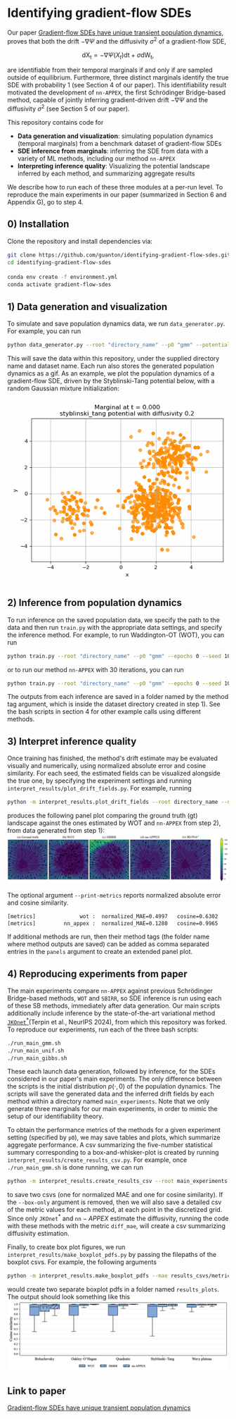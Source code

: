 # Identifying gradient-flow SDEs

Our paper [Gradient-flow SDEs have unique transient population dynamics](https://arxiv.org/abs/2505.21770), proves that both the drift 
$-\nabla \Psi$ and the diffusivity $\sigma^2$ of a gradient-flow SDE,

$$\mathrm{dX_t} = -\nabla \Psi(X_t)\mathrm{dt}{} + \sigma \mathrm{dW_t},$$

are identifiable from their temporal marginals if and only if are sampled outside of equilibrium. 
Furthermore, three distinct marginals identify the true SDE with probability $1$ (see Section 4 of our paper). 
This identifiability result motivated the development of $\texttt{nn-APPEX}$, the first Schrödinger Bridge-based method, 
capable of jointly inferring gradient-driven drift $-\nabla \Psi$ and the diffusivity $\sigma^2$ (see Section 5 of our paper).

This repository contains code for
- **Data generation and visualization**: simulating population dynamics (temporal marginals) from a benchmark dataset of gradient-flow SDEs
- **SDE inference from marginals**: inferring the SDE from data with a variety of ML methods, including our method $\texttt{nn-APPEX}$
- **Interpreting inference quality**: Visualizing the potential landscape inferred by each method, and summarizing aggregate results

We describe how to run each of these three modules at a per-run level. To reproduce the main experiments in our paper 
(summarized in Section 6 and Appendix G), go to step 4.

## 0) Installation
Clone the repository and install dependencies via:
```bash
git clone https://github.com/guanton/identifying-gradient-flow-sdes.git
cd identifying-gradient-flow-sdes

conda env create -f environment.yml
conda activate gradient-flow-sdes
```

## 1) Data generation and visualization
To simulate and save population dynamics data, we run `data_generator.py`. For example, you can run
```bash
python data_generator.py --root "directory_name" --p0 "gmm" --potential "oakley_ohagan" --dataset-name "dataset_name" --beta 0.1 --internal wiener --seed 0 --dt 0.01 --random-gmm --n-timesteps 2 --n-particles 2000
```
This will save the data within this repository, under the supplied directory name and dataset name. Each run also stores the generated population dynamics as a gif. 
As an example, we plot the population dynamics of a gradient-flow SDE, driven by the Styblinski-Tang potential below, with a random Gaussian mixture initialization:

![styblinski_tang potential with diffusivity 0.2.gif](aux_files/styblinski_tang%20potential%20with%20diffusivity%200.2.gif)

## 2) Inference from population dynamics
To run inference on the saved population data, we specify the path to the data and then run `train.py` with the appropriate data settings, and specify the inference method.
For example, to run Waddington-OT (WOT), you can run
```bash
python train.py --root "directory_name" --p0 "gmm" --epochs 0 --seed 1008 --dataset "dataset_name" --potential "oakley_ohagan" --sb-iters 1 --diffusivity 0.1 --activation "silu" --fix_diffusion --dt 0.01 --method-tag "wot"
```
or to run our method $\texttt{nn-APPEX}$ with $30$ iterations, you can run 
```bash
python train.py --root "directory_name" --p0 "gmm" --epochs 0 --seed 1008 --dataset "dataset_name" --potential "oakley_ohagan" --sb-iters 30 --diffusivity 0.1 --activation "silu" --dt 0.01 --method-tag "nn_appex"
```
The outputs from each inference are saved in a folder named by the method tag argument, which is inside the dataset directory created in step 1). 
See the bash scripts in section 4 for other example calls using different methods.

## 3) Interpret inference quality

Once training has finished, the method's drift estimate may be evaluated visually and numerically, using normalized absolute error 
and cosine similarity. For each seed, the estimated fields can be visualized alongside the true one, by specifying the experiment settings 
and running `interpret_results/plot_drift_fields.py`. For example, running
```bash
python -m interpret_results.plot_drift_fields --root directory_name --dataset dataset_name --p0 gmm --potential oakley_ohagan --seed 0 --panels gt,wot,nn_appex --stream --background speed --print-metrics 
```
produces the following panel plot comparing the ground truth (gt) landscape against the ones estimated by WOT and $\texttt{nn-APPEX}$ from step 2), from data generated from step 1):
![oakley_drift_fields.png](aux_files/oakley_drift_fields.png)

The optional argument ``--print-metrics`` reports normalized absolute error and cosine similarity.
```
[metrics]              wot :  normalized_MAE=0.4997   cosine=0.6302
[metrics]         nn_appex :  normalized_MAE=0.1280   cosine=0.9965
```
If additional methods are run, then their method tags (the folder name where method outputs are saved) can be added as comma separated entries in the ``panels`` argument to create an extended panel plot.

## 4) Reproducing experiments from paper
The main experiments compare $\texttt{nn-APPEX}$ against previous Schrödinger Bridge-based methods, 
$\texttt{WOT}$ and $\texttt{SBIRR}$, so SDE inference is run using each of these SB methods, immediately after data generation.
Our main scripts additionally include inference by the state-of-the-art variational method 
[$\texttt{JKOnet}^\ast$](https://github.com/antonioterpin/jkonet-star)(Terpin et al., NeurIPS 2024), from which this repository was forked. 
To reproduce our experiments, run each of the three bash scripts:
```bash
./run_main_gmm.sh
./run_main_unif.sh
./run_main_gibbs.sh
```
These each launch data generation, followed by inference, for the SDEs considered in our paper's main experiments. The only difference between the scripts is the initial distribution $p(\cdot,0)$ of 
the population dynamics. The scripts will save the generated data and the inferred drift fields by each method within a directory named `main_experiments`.
Note that we only generate three marginals for our main experiments, in order to mimic the setup of our identifiability theory.

To obtain the performance metrics of the methods for a given experiment setting (specified by `p0`), we may save 
tables and plots, which summarize aggregate performance. A csv summarizing the five-number statistical summary
corresponding to a box-and-whisker-plot is created by running `interpret_results/create_results_csv.py`. For example,
once ``./run_main_gmm.sh`` is done running, we can run
```bash
python -m interpret_results.create_results_csv --root main_experiments --setting p0-gmm --potentials poly,styblinski_tang,bohachevsky,wavy_plateau,oakley_ohagan --methods nn_appex,wot,sbirr,jkonet_star --metrics grid_mae,grid_cos,diff_mae --seeds 1000,1001,1002,1003,1004,1005,1006,1007,1008,1009 --save-dir results_csvs --box-only --whisker-mult 1.5
```
to save two csvs (one for normalized MAE and one for cosine similarity). If the ``--box-only`` argument is removed,
then we will also save a detailed csv of the metric values for each method, at each point in the discretized grid. 
Since only $\texttt{JKOnet}^\ast$ and $\texttt{nn}-APPEX$ estimate the diffusivity, running the code with these methods
with the metric `diff_mae`, will create a csv summarizing diffusivity estimation.

Finally, to create box plot figures, we run `interpret_results/make_boxplot_pdfs.py` by passing the filepaths of the
boxplot csvs. For example, the following arguments
```bash
python -m interpret_results.make_boxplot_pdfs --mae results_csvs/metric=grid_mae_p0-gmm_boxagg_wiqr1.5.csv --cos results_csvs/metric=grid_cos_p0-gmm_boxagg_wiqr1.5.csv --outdir results_plots --methods wot,sbirr,nn_appex --legend
```
would create two separate boxplot pdfs in a folder named `results_plots`. The output should look something like this
![grid_box_cos_gmm.png](aux_files/grid_box_cos_gmm.png)


## Link to paper
[Gradient-flow SDEs have unique transient population dynamics](https://arxiv.org/abs/2505.21770)















